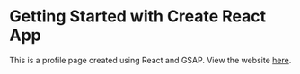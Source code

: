 # Getting Started with Create React App

This is a profile page created using React and GSAP. View the website [here](https://raychungno1.github.io/).
